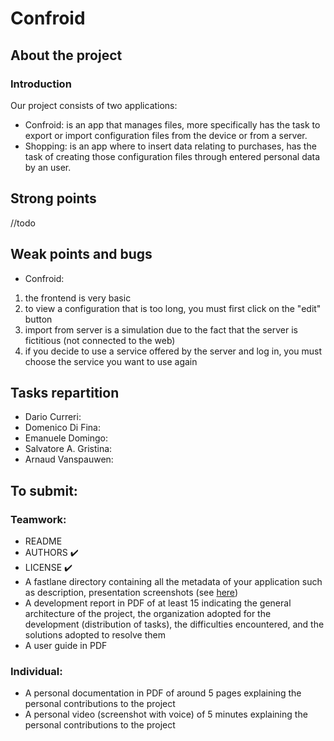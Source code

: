 # Confroid
## About the project

### Introduction
Our project consists of two applications:
- Confroid:
is an app that manages files, more specifically
has the task to export or import configuration files from the device or from a server.
- Shopping:
is an app where to insert data relating to purchases, 
has the task of creating those configuration files through entered personal data by an user.

## Strong points
//todo

## Weak points and bugs
- Confroid:
1. the frontend is very basic
2. to view a configuration that is too long, you must first click on the "edit" button
3. import from server is a simulation due to the fact that the server is fictitious (not connected to the web)
4. if you decide to use a service offered by the server and log in, you must choose the service you want to use again

## Tasks repartition
- Dario Curreri:
- Domenico Di Fina:
- Emanuele Domingo:
- Salvatore A. Gristina:
- Arnaud Vanspauwen:


## To submit:

### Teamwork:
- README
- AUTHORS :heavy_check_mark:
- LICENSE :heavy_check_mark:
- A fastlane directory containing all the metadata of your application such as description, presentation screenshots (see [here](https://f-droid.org/en/docs/All_About_Descriptions_Graphics_and_Screenshots/))
- A development report in PDF of at least 15 indicating the general architecture of the project, the organization adopted for the development (distribution of tasks), the difficulties encountered, and the solutions adopted to resolve them
- A user guide in PDF

### Individual:
- A personal documentation in PDF of around 5 pages explaining the personal contributions to the project
- A personal video (screenshot with voice) of 5 minutes explaining the personal contributions to the project
